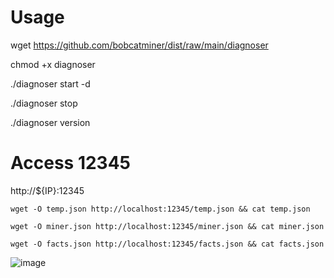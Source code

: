 # Usage

wget https://github.com/bobcatminer/dist/raw/main/diagnoser

chmod +x diagnoser 

./diagnoser start -d

./diagnoser stop

./diagnoser version

# Access 12345

http://${IP}:12345

```
wget -O temp.json http://localhost:12345/temp.json && cat temp.json

wget -O miner.json http://localhost:12345/miner.json && cat miner.json

wget -O facts.json http://localhost:12345/facts.json && cat facts.json
```

![image](https://user-images.githubusercontent.com/86550076/126574132-3d1f2550-170b-4a9d-bbe6-47926a1dfc94.png)
